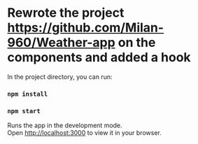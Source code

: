 # Rewrote the project https://github.com/Milan-960/Weather-app on the components and added a hook

In the project directory, you can run:
### `npm install`
### `npm start`

Runs the app in the development mode.\
Open [http://localhost:3000](http://localhost:3000) to view it in your browser.
